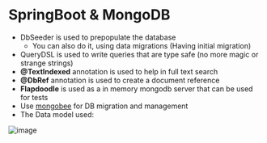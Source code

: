 # SpringBoot & MongoDB

* DbSeeder is used to prepopulate the database
    * You can also do it, using data migrations (Having initial migration)
* QueryDSL is used to write queries that are type safe (no more magic or strange strings)
* **@TextIndexed** annotation is used to help in full text search
* **@DbRef** annotation is used to create a document reference
* **Flapdoodle** is used as a in memory mongodb server that can be used for tests 
* Use [mongobee](https://github.com/mongobee/mongobee) for DB migration and management
* The Data model used:

![image](https://user-images.githubusercontent.com/6619191/72564798-deb49e80-38b0-11ea-9bd7-2f0261e6b42d.png)

